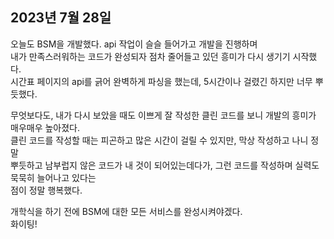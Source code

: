 ## **2023년 7월 28일**

오늘도 BSM을 개발했다. api 작업이 슬슬 들어가고 개발을 진행하며  
내가 만족스러워하는 코드가 완성되자 점차 줄어들고 있던 흥미가 다시 생기기 시작했다.  
시간표 페이지의 api를 긁어 완벽하게 파싱을 했는데, 5시간이나 걸렸긴 하지만 너무 뿌듯했다.

무엇보다도, 내가 다시 보았을 때도 이쁘게 잘 작성한 클린 코드를 보니 개발의 흥미가 매우매우 높아졌다.  
클린 코드를 작성할 때는 피곤하고 많은 시간이 걸릴 수 있지만, 막상 작성하고 나니 정말  
뿌듯하고 남부럽지 않은 코드가 내 것이 되어있는데다가, 그런 코드를 작성하며 실력도 묵묵히 늘어나고 있다는  
점이 정말 행복했다.

개학식을 하기 전에 BSM에 대한 모든 서비스를 완성시켜야겠다.  
화이팅!
